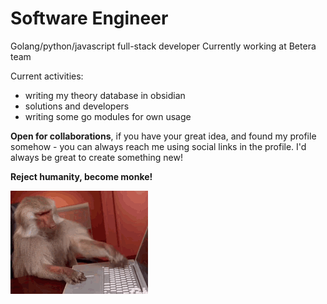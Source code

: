 # Software Engineer

Golang/python/javascript full-stack developer
Currently working at Betera team

Current activities:
 - writing my theory database in obsidian
 - solutions and developers
 - writing some go modules for own usage

**Open for collaborations**, if you have your great idea, and found my profile somehow - you can always reach me using social links in the profile. I'd always be great to create something new!

**Reject humanity, become monke!**

 ![mpnke](monke.gif)

    
